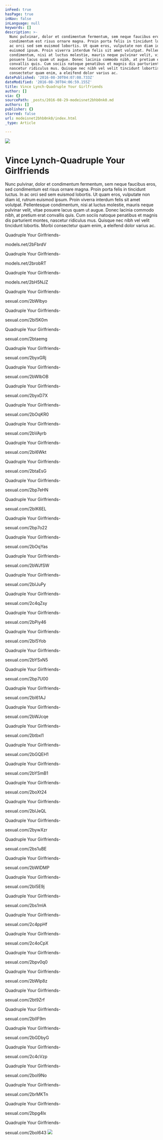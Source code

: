 ```yaml
---
inFeed: true
hasPage: true
inNav: false
inLanguage: null
keywords: []
description: >-
  Nunc pulvinar, dolor et condimentum fermentum, sem neque faucibus eros, sed
  condimentum est risus ornare magna. Proin porta felis in tincidunt luctus. In
  ac orci sed sem euismod lobortis. Ut quam eros, vulputate non diam id, rutrum
  euismod ipsum. Proin viverra interdum felis sit amet volutpat. Pellentesque
  condimentum, nisi at luctus molestie, mauris neque pulvinar velit, vitae
  posuere lacus quam ut augue. Donec lacinia commodo nibh, at pretium erat
  convallis quis. Cum sociis natoque penatibus et magnis dis parturient montes,
  nascetur ridiculus mus. Quisque nec nibh vel velit tincidunt lobortis. Morbi
  consectetur quam enim, a eleifend dolor varius ac.
datePublished: '2016-08-30T04:07:08.733Z'
dateModified: '2016-08-30T04:06:59.155Z'
title: Vince Lynch-Quadruple Your Girlfriends
author: []
via: {}
sourcePath: _posts/2016-08-29-modeisnet2bhb0nk0.md
authors: []
publisher: {}
starred: false
url: modeisnet2bhb0nk0/index.html
_type: Article

---
```

![](https://the-grid-user-content.s3-us-west-2.amazonaws.com/5e49432b-669b-4e45-9d16-1b1e8e5717a3.jpg)

# Vince Lynch-Quadruple Your Girlfriends

Nunc pulvinar, dolor et condimentum fermentum, sem neque faucibus eros, sed condimentum est risus ornare magna. Proin porta felis in tincidunt luctus. In ac orci sed sem euismod lobortis. Ut quam eros, vulputate non diam id, rutrum euismod ipsum. Proin viverra interdum felis sit amet volutpat. Pellentesque condimentum, nisi at luctus molestie, mauris neque pulvinar velit, vitae posuere lacus quam ut augue. Donec lacinia commodo nibh, at pretium erat convallis quis. Cum sociis natoque penatibus et magnis dis parturient montes, nascetur ridiculus mus. Quisque nec nibh vel velit tincidunt lobortis. Morbi consectetur quam enim, a eleifend dolor varius ac.

Quadruple Your Girlfriends- 

modeIs.net/2bFbrdV 

Quadruple Your Girlfriends- 

modeIs.net/2brobRT 

Quadruple Your Girlfriends- 

modeIs.net/2bH5NJZ 

Quadruple Your Girlfriends- 

sexuaI.com/2bWIbyo 

Quadruple Your Girlfriends- 

sexuaI.com/2bI5K0m 

Quadruple Your Girlfriends- 

sexuaI.com/2btaemg 

Quadruple Your Girlfriends- 

sexuaI.com/2byxGRj 

Quadruple Your Girlfriends- 

sexuaI.com/2bWIbOB 

Quadruple Your Girlfriends- 

sexuaI.com/2byxD7X 

Quadruple Your Girlfriends- 

sexuaI.com/2bOqKR0 

Quadruple Your Girlfriends- 

sexuaI.com/2bVAyrb 

Quadruple Your Girlfriends- 

sexuaI.com/2bI6Wkt 

Quadruple Your Girlfriends- 

sexuaI.com/2btaEsG 

Quadruple Your Girlfriends- 

sexuaI.com/2bp7eHN 

Quadruple Your Girlfriends- 

sexuaI.com/2bIK6EL 

Quadruple Your Girlfriends- 

sexuaI.com/2bp7o22 

Quadruple Your Girlfriends- 

sexuaI.com/2bOqYas 

Quadruple Your Girlfriends- 

sexuaI.com/2bWJfSW 

Quadruple Your Girlfriends- 

sexuaI.com/2bIJuPy 

Quadruple Your Girlfriends- 

sexuaI.com/2c4qZsy 

Quadruple Your Girlfriends-

sexuaI.com/2bPiy46 

Quadruple Your Girlfriends- 

sexuaI.com/2bI5Yob 

Quadruple Your Girlfriends- 

sexuaI.com/2bYSxN5 

Quadruple Your Girlfriends- 

sexuaI.com/2bp7U00 

Quadruple Your Girlfriends- 

sexuaI.com/2bI61AJ 

Quadruple Your Girlfriends- 

sexuaI.com/2bWJcqe 

Quadruple Your Girlfriends- 

sexuaI.com/2btbxl1 

Quadruple Your Girlfriends- 

sexuaI.com/2bGQEH1 

Quadruple Your Girlfriends- 

sexuaI.com/2bYSmB1 

Quadruple Your Girlfriends- 

sexuaI.com/2boXt24 

Quadruple Your Girlfriends- 

sexuaI.com/2bIJeQL 

Quadruple Your Girlfriends- 

sexuaI.com/2bywXzr 

Quadruple Your Girlfriends- 

sexuaI.com/2bs1uBE 

Quadruple Your Girlfriends- 

sexuaI.com/2bWIDMP 

Quadruple Your Girlfriends- 

sexuaI.com/2bI5E9j 

Quadruple Your Girlfriends- 

sexuaI.com/2bs1mlA 

Quadruple Your Girlfriends- 

sexuaI.com/2c4ppHf 

Quadruple Your Girlfriends- 

sexuaI.com/2c4oCpX 

Quadruple Your Girlfriends- 

sexuaI.com/2bpv0q0 

Quadruple Your Girlfriends- 

sexuaI.com/2bWIp8z 

Quadruple Your Girlfriends- 

sexuaI.com/2bt9Zrf 

Quadruple Your Girlfriends- 

sexuaI.com/2bIIF9m 

Quadruple Your Girlfriends- 

sexuaI.com/2bGDbyG 

Quadruple Your Girlfriends- 

sexuaI.com/2c4cVzp 

Quadruple Your Girlfriends- 

sexuaI.com/2boI9No 

Quadruple Your Girlfriends- 

sexuaI.com/2brMKTn 

Quadruple Your Girlfriends- 

sexuaI.com/2bpg4Ix 

Quadruple Your Girlfriends- 

sexuaI.com/2boI643
![](https://the-grid-user-content.s3-us-west-2.amazonaws.com/70bd462a-b69d-41e6-942a-852a8fcec642.jpg)